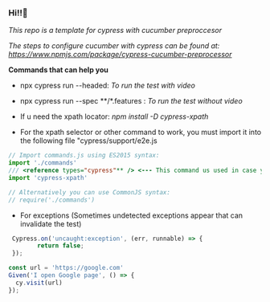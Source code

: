 ### Hi!!👋
*This repo is a template for cypress with cucumber preproccesor*
<br/>

*The steps to configure cucumber with cypress can be found at: https://www.npmjs.com/package/cypress-cucumber-preprocessor*

**Commands that can help you**

-  npx cypress run --headed: *To run the test with video*

  

-  npx cypress run --spec **/*.features : *To run the test without video*

  

-  If u need the xpath locator: *npm install -D cypress-xpath*

  

-  For the xpath selector or other command to work, you must import it into the following file "cypress/support/e2e.js
  
```javascript
// Import commands.js using ES2015 syntax:
import './commands'
/// <reference types="cypress"** /> <--- This command us used in case you don't get the autocomplete
import 'cypress-xpath' 

// Alternatively you can use CommonJS syntax:
// require('./commands')
```

- For exceptions (Sometimes undetected exceptions appear that can invalidate the test)

```javascript
 Cypress.on('uncaught:exception', (err, runnable) => {
        return false;
 });

const url = 'https://google.com'
Given('I open Google page', () => {
  cy.visit(url)
});
```

